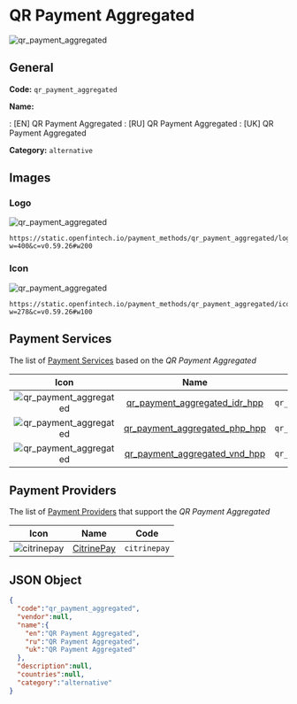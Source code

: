 
# QR Payment Aggregated 
![qr_payment_aggregated](https://static.openfintech.io/payment_methods/qr_payment_aggregated/logo.svg?w=400&c=v0.59.26#w200)  

## General 
**Code:** `qr_payment_aggregated` 
 
**Name:** 
 
:	[EN] QR Payment Aggregated 
:	[RU] QR Payment Aggregated 
:	[UK] QR Payment Aggregated 
 
**Category:** `alternative` 
 

## Images 

### Logo 
![qr_payment_aggregated](https://static.openfintech.io/payment_methods/qr_payment_aggregated/logo.svg?w=400&c=v0.59.26#w200)  

```
https://static.openfintech.io/payment_methods/qr_payment_aggregated/logo.svg?w=400&c=v0.59.26#w200
```  

### Icon 
![qr_payment_aggregated](https://static.openfintech.io/payment_methods/qr_payment_aggregated/icon.svg?w=278&c=v0.59.26#w100)  

```
https://static.openfintech.io/payment_methods/qr_payment_aggregated/icon.svg?w=278&c=v0.59.26#w100
```  

## Payment Services 
 
The list of [Payment Services](/payment-services/) based on the _QR Payment Aggregated_ 

|Icon|Name|Code| 
|:---:|:---:|:---:| 
|![qr_payment_aggregated](https://static.openfintech.io/payment_methods/qr_payment_aggregated/icon.svg?w=278&c=v0.59.26#w100) |[qr_payment_aggregated_idr_hpp](/payment-services/qr_payment_aggregated_idr_hpp/)|`qr_payment_aggregated_idr_hpp`| 
|![qr_payment_aggregated](https://static.openfintech.io/payment_methods/qr_payment_aggregated/icon.svg?w=278&c=v0.59.26#w100) |[qr_payment_aggregated_php_hpp](/payment-services/qr_payment_aggregated_php_hpp/)|`qr_payment_aggregated_php_hpp`| 
|![qr_payment_aggregated](https://static.openfintech.io/payment_methods/qr_payment_aggregated/icon.svg?w=278&c=v0.59.26#w100) |[qr_payment_aggregated_vnd_hpp](/payment-services/qr_payment_aggregated_vnd_hpp/)|`qr_payment_aggregated_vnd_hpp`| 
 

## Payment Providers 
 
The list of [Payment Providers](/payment-providers/) that support the _QR Payment Aggregated_ 

|Icon|Name|Code| 
|:---:|:---:|:---:| 
|![citrinepay](https://static.openfintech.io/payment_providers/citrinepay/icon.png?w=278&c=v0.59.26#w100) |[CitrinePay](/payment-providers/citrinepay/)|`citrinepay`| 
 

## JSON Object 

```json
{
  "code":"qr_payment_aggregated",
  "vendor":null,
  "name":{
    "en":"QR Payment Aggregated",
    "ru":"QR Payment Aggregated",
    "uk":"QR Payment Aggregated"
  },
  "description":null,
  "countries":null,
  "category":"alternative"
}
```  
